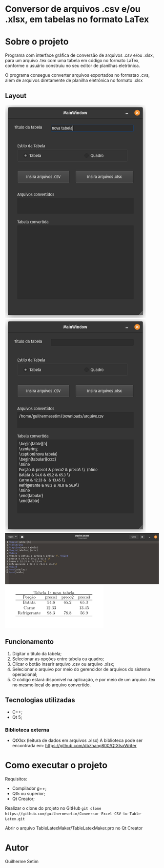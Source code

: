 # Conversor de arquivos .csv e/ou .xlsx, em tabelas no formato LaTex

# Sobre o projeto

Programa com interface gráfica de conversão de arquivos .csv e/ou .xlsx, para um arquivo .tex com uma tabela em código no formato LaTex, conforme o usuário construiu no seu editor de planilhas eletrônica.

O programa consegue converter arquivos exportados no formatao .cvs, além de arquivos diretamente de planilha eletrônica no formato .xlsx

## Layout
![abertura do programa](assets/imagem1.png) ![converção](assets/imagem2.png) ![arquivo](assets/imagem3.png) ![resultado](assets/imagem4.png)

## Funcionamento
1. Digitar o título da tabela;
2. Selecionar as opções entre tabela ou quadro;
3. Clicar o botão inserir arquivo .csv ou arquivo .xlsx;
4. Selecionar o arquivo por meio do gerencidor de arquivos do sistema operacional;
5. O código estará disponível na aplicação, e por meio de um arquivo .tex no mesmo local do arquivo convertido. 


## Tecnologias utilizadas
- C++;
- Qt 5;

### Biblioteca externa
- QtXlsx (leitura de dados em arquivos .xlsx)
A biblioteca pode ser encontrada em: https://github.com/dbzhang800/QtXlsxWriter

# Como executar o projeto
Requisitos:
- Compilador g++;
- Qt5 ou superior;
- Qt Creator;

Realizar o clone do projeto no GitHub
`git clone https://github.com/guilhermesetim/Conversor-Excel-CSV-to-Table-Latex.git`

Abrir o arquivo TableLatexMaker/TableLatexMaker.pro no Qt Creator

# Autor

Guilherme Setim
